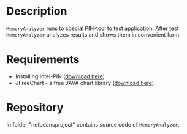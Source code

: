 # Description
`MemoryAnalyzer` runs to [special PIN-tool](https://github.com/dimagerasimov/MemoryTrace) to test application. After test `MemoryAnalyzer` analyzes results and shows them in convenient form.

# Requirements
* Installing Intel-PIN ([download here](https://software.intel.com/en-us/articles/pin-a-binary-instrumentation-tool-downloads)).
* JFreeChart - a free JAVA chart library ([download here](http://www.jfree.org/jfreechart/download.html)).

# Repository
In folder "netbeansproject" contains source code of `MemoryAnalyzer`.
